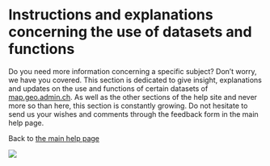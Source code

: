 # Instructions and explanations concerning the use of datasets and functions

Do you need more information concerning a specific subject? Don’t worry, we have you covered. This section is dedicated to give insight, explanations and updates on the use and functions of certain datasets of [map.geo.admin.ch](https://s.geo.admin.ch/90695248b4).
As well as the other sections of the help site and never more so than here, this section is constantly growing. Do not hesitate to send us your wishes and comments through the feedback form in the main help page.

Back to [the main help page](https://www.geo.admin.ch/en/map-viewer-help)

<img src="../../static/map-viewer.avif">
